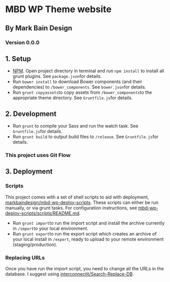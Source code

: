# MBD WP Theme website

## By Mark Bain Design

### Version 0.0.0

## 1. Setup

- [NPM]. Open project directory in terminal and run `npm install` to install all grunt plugins. See `package.json`for details. 
- Run `bower install` to download Bower components (and their dependencies) to `/bower_components`. See `bower.json`for details.
- Run `grunt copyassets`to copy assets from `/bower_components`to the appropriate theme directory. See `Gruntfile.js`for details.

## 2. Development

- Run `grunt` to compile your Sass and run the watch task. See `Gruntfile.js`for details.
- Run `grunt build` to output build files to `/release`. See `Gruntfile.js`for details.

### This project uses Git Flow

## 3. Deployment

### Scripts

This project comes with a set of shell scripts to aid with deployment, [markbaindesign/mbd-wp-deploy-scripts]. These scripts can either be run manually, or via grunt tasks. For configuration instructions, see [mbd-wp-deploy-scripts/scripts/README.md]. 

- Run `grunt import`to run the import script and install the archive currently in `/import`to your local environment.
- Run `grunt export`to run the export script which creates an archive of your local install in `/export`, ready to upload to your remote environment (staging/production).

### Replacing URLs

Once you have run the import script, you need to change all the URLs in the database. I suggest using [interconnectit/Search-Replace-DB]. 

[NPM]: https://www.npmjs.com/
[interconnectit/Search-Replace-DB]: https://github.com/interconnectit/Search-Replace-DB
[markbaindesign/mbd-wp-deploy-scripts]: https://github.com/markbaindesign/mbd-wp-deploy-scripts
[mbd-wp-deploy-scripts/scripts/README.md]: https://github.com/markbaindesign/mbd-wp-deploy-scripts/blob/master/scripts/README.md